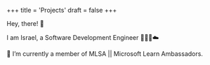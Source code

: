 +++
title = 'Projects'
draft = false
+++

Hey, there! 👋

I am Israel, a Software Development Engineer 👩🏻‍💻☁️

🔭 I’m currently a member of MLSA || Microsoft Learn Ambassadors.
